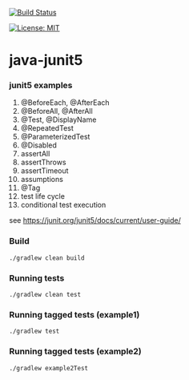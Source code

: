 [![Build Status](https://travis-ci.com/claudioaltamura/java-junit5.svg?branch=main)](https://travis-ci.com/github/claudioaltamura/java-junit5)

[![License: MIT](https://img.shields.io/badge/License-MIT-yellow.svg)](https://opensource.org/licenses/MIT)

# java-junit5
### junit5 examples

1. @BeforeEach, @AfterEach
2. @BeforeAll, @AfterAll
3. @Test, @DisplayName
4. @RepeatedTest
5. @ParameterizedTest
6. @Disabled
7. assertAll
8. assertThrows
9. assertTimeout
10. assumptions
11. @Tag
12. test life cycle
13. conditional test execution

see https://junit.org/junit5/docs/current/user-guide/

### Build

    ./gradlew clean build

### Running tests

    ./gradlew clean test
    
### Running tagged tests (example1)

    ./gradlew test    
    
### Running tagged tests (example2)

    ./gradlew example2Test        
